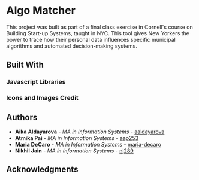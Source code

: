 # Algo Matcher

This project was built as part of a final class exercise in Cornell's course on Building Start-up Systems, taught in NYC. This tool gives New Yorkers the power to trace how their personal data influences specific municipal algorithms and automated decision-making systems.

## Built With

### Javascript Libraries

<!-- * [Bootstrap](https://getbootstrap.com/) - Used for styling
* [Materialize](https://materializecss.com/) - Used for styling cards
* [Vivus](https://maxwellito.github.io/vivus/) - Used for animating line drawings
* [Scroll Trigger](https://github.com/terwanerik/ScrollTrigger) - Used for scroll fade effects
* [D3](https://d3js.org/) - Used to visualize the toy algorithm
* [CSS Hover](https://ianlunn.github.io/Hover/) - used to create hover bounce effect -->
<!-- To be edited -->

### Icons and Images Credit

<!-- To be edited -->

## Authors

- **Aika Aldayarova** - _MA in Information Systems_ - [aaldayarova](https://github.com/aaldayarova)
- **Atmika Pai** - _MA in Information Systems_ - [aap253](https://github.com/aap253)
- **Maria DeCaro** - _MA in Information Systems_ - [maria-decaro](https://github.com/maria-decaro)
- **Nikhil Jain** - _MA in Information Systems_ - [nj289](https://github.com/nj289)

## Acknowledgments

<!-- To be edited -->

